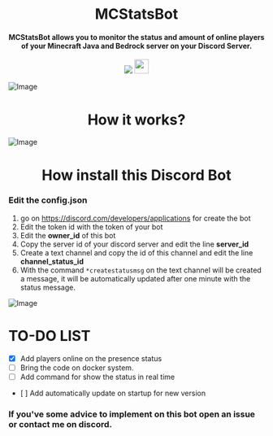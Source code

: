 <h1 align="center">MCStatsBot</h1>
<h4 align="center">MCStatsBot allows you to monitor the status and amount of online players of your Minecraft Java and Bedrock server on your Discord Server.</h3>

<p align="center">
    <a href="https://discord.superkali.me" alt="Discord">
        <img src="https://img.shields.io/discord/789598666796695602?label=Discord&logo=Discord&logoColor=white&style=for-the-badge" /></a>
    <a href="https://www.python.org" alt="Python 3.9" >
        <img src="http://ForTheBadge.com/images/badges/made-with-python.svg" / height="28"></a>
</p>


![Image](https://cdn.superkali.me/118279684777896/botstats.png)

<h1 align="center">How it works?</h1>

![Image](https://cdn.superkali.me/118279684777896/botstats.gif)

<h1 align="center">How install this Discord Bot</h1>

### Edit the config.json
1. go on https://discord.com/developers/applications for create the bot
2. Edit the token id with the token of your bot
3. Edit the **owner_id** of this bot
4. Copy the server id of your discord server and edit the line **server_id**
5. Create a text channel and copy the id of this channel and edit the line **channel_status_id**
6. With the command ```*createstatusmsg``` on the text channel will be created a message, it will be automatically updated after one minute with the status message.

![Image](https://cdn.superkali.me/118279684777896/botconfignew.png)


# TO-DO LIST
- [x] Add players online on the presence status
- [ ] Bring the code on docker system.
- [ ] Add command for show the status in real time
- [ ] Add automatically update on startup for new version



### If you've some advice to implement on this bot open an issue or contact me on discord.
